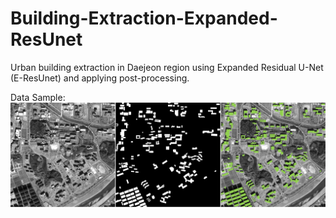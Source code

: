 # Building-Extraction-Expanded-ResUnet
Urban building extraction in Daejeon region using Expanded Residual U-Net (E-ResUnet) and applying post-processing.

Data Sample:
![picture](data_samples/data_sample.jpg)

